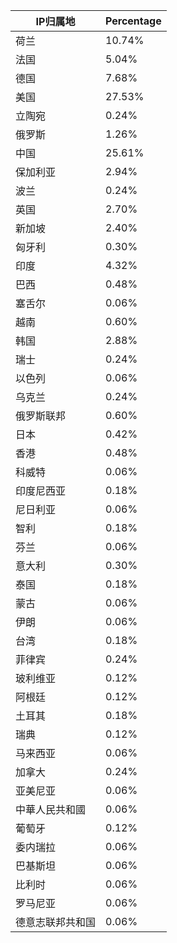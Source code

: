 | IP归属地 | Percentage |
| ------- | ---------- |
| 荷兰 | 10.74% |
| 法国 | 5.04% |
| 德国 | 7.68% |
| 美国 | 27.53% |
| 立陶宛 | 0.24% |
| 俄罗斯 | 1.26% |
| 中国 | 25.61% |
| 保加利亚 | 2.94% |
| 波兰 | 0.24% |
| 英国 | 2.70% |
| 新加坡 | 2.40% |
| 匈牙利 | 0.30% |
| 印度 | 4.32% |
| 巴西 | 0.48% |
| 塞舌尔 | 0.06% |
| 越南 | 0.60% |
| 韩国 | 2.88% |
| 瑞士 | 0.24% |
| 以色列 | 0.06% |
| 乌克兰 | 0.24% |
| 俄罗斯联邦 | 0.60% |
| 日本 | 0.42% |
| 香港 | 0.48% |
| 科威特 | 0.06% |
| 印度尼西亚 | 0.18% |
| 尼日利亚 | 0.06% |
| 智利 | 0.18% |
| 芬兰 | 0.06% |
| 意大利 | 0.30% |
| 泰国 | 0.18% |
| 蒙古 | 0.06% |
| 伊朗 | 0.06% |
| 台湾 | 0.18% |
| 菲律宾 | 0.24% |
| 玻利维亚 | 0.12% |
| 阿根廷 | 0.12% |
| 土耳其 | 0.18% |
| 瑞典 | 0.12% |
| 马来西亚 | 0.06% |
| 加拿大 | 0.24% |
| 亚美尼亚 | 0.06% |
| 中華人民共和國 | 0.06% |
| 葡萄牙 | 0.12% |
| 委内瑞拉 | 0.06% |
| 巴基斯坦 | 0.06% |
| 比利时 | 0.06% |
| 罗马尼亚 | 0.06% |
| 德意志联邦共和国 | 0.06% |
